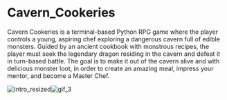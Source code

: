 # Cavern_Cookeries

Cavern Cookeries is a terminal-based Python RPG game where the player controls a young, aspiring chef exploring a dangerous cavern full of edible monsters. Guided by an ancient cookbook with monstrous recipes,  the player must seek the legendary dragon residing in the cavern and defeat it in turn-based battle. The goal is to make it out of the cavern alive and with delicious monster loot, in order to create an amazing meal, impress your mentor, and become a Master Chef.

![intro_resized](https://user-images.githubusercontent.com/55869220/90712048-06108700-e257-11ea-8114-eba0d5502948.png)![gif_3](https://user-images.githubusercontent.com/55869220/90711234-090a7800-e255-11ea-9e32-bb2506595ed2.gif)

